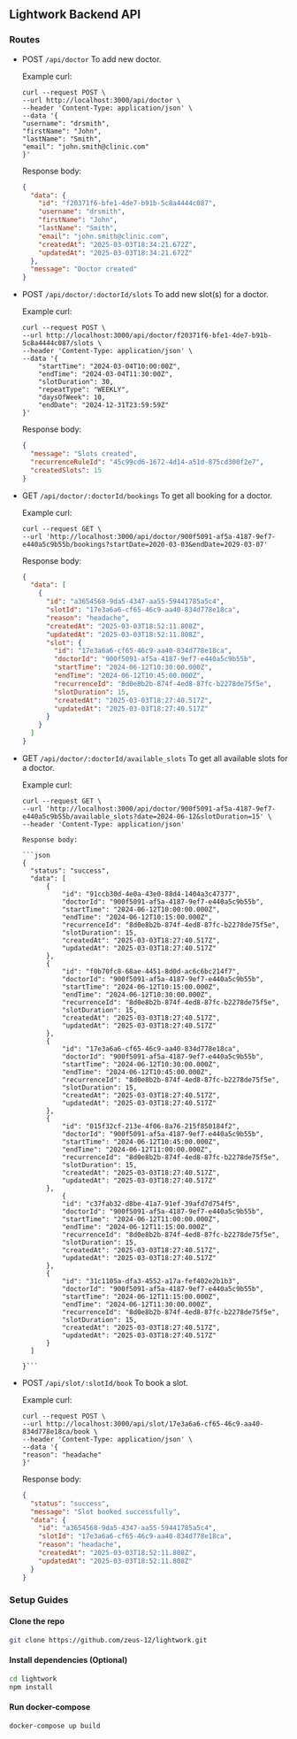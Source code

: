 ## Lightwork Backend API

### Routes

- POST `/api/doctor`
  To add new doctor.

  Example curl:

  ```curl
  curl --request POST \
  --url http://localhost:3000/api/doctor \
  --header 'Content-Type: application/json' \
  --data '{
  "username": "drsmith",
  "firstName": "John",
  "lastName": "Smith",
  "email": "john.smith@clinic.com"
  }'
  ```

  Response body:

  ```json
  {
    "data": {
      "id": "f20371f6-bfe1-4de7-b91b-5c8a4444c087",
      "username": "drsmith",
      "firstName": "John",
      "lastName": "Smith",
      "email": "john.smith@clinic.com",
      "createdAt": "2025-03-03T18:34:21.672Z",
      "updatedAt": "2025-03-03T18:34:21.672Z"
    },
    "message": "Doctor created"
  }
  ```

- POST `/api/doctor/:doctorId/slots`
  To add new slot(s) for a doctor.

  Example curl:

  ```
  curl --request POST \
  --url http://localhost:3000/api/doctor/f20371f6-bfe1-4de7-b91b-5c8a4444c087/slots \
  --header 'Content-Type: application/json' \
  --data '{
      "startTime": "2024-03-04T10:00:00Z",
      "endTime": "2024-03-04T11:30:00Z",
      "slotDuration": 30,
      "repeatType": "WEEKLY",
      "daysOfWeek": 10,
      "endDate": "2024-12-31T23:59:59Z"
  }'
  ```

  Response body:

  ```json
  {
    "message": "Slots created",
    "recurrenceRuleId": "45c99cd6-1672-4d14-a51d-875cd300f2e7",
    "createdSlots": 15
  }
  ```

- GET `/api/doctor/:doctorId/bookings`
  To get all booking for a doctor.

  Example curl:

  ```curl
  curl --request GET \
  --url 'http://localhost:3000/api/doctor/900f5091-af5a-4187-9ef7-e440a5c9b55b/bookings?startDate=2020-03-03&endDate=2029-03-07'
  ```

  Response body:

  ```json
  {
    "data": [
      {
        "id": "a3654568-9da5-4347-aa55-59441785a5c4",
        "slotId": "17e3a6a6-cf65-46c9-aa40-834d778e18ca",
        "reason": "headache",
        "createdAt": "2025-03-03T18:52:11.808Z",
        "updatedAt": "2025-03-03T18:52:11.808Z",
        "slot": {
          "id": "17e3a6a6-cf65-46c9-aa40-834d778e18ca",
          "doctorId": "900f5091-af5a-4187-9ef7-e440a5c9b55b",
          "startTime": "2024-06-12T10:30:00.000Z",
          "endTime": "2024-06-12T10:45:00.000Z",
          "recurrenceId": "8d0e8b2b-874f-4ed8-87fc-b2278de75f5e",
          "slotDuration": 15,
          "createdAt": "2025-03-03T18:27:40.517Z",
          "updatedAt": "2025-03-03T18:27:40.517Z"
        }
      }
    ]
  }
  ```

- GET `/api/doctor/:doctorId/available_slots`
  To get all available slots for a doctor.

  Example curl:

  ```
  curl --request GET \
  --url 'http://localhost:3000/api/doctor/900f5091-af5a-4187-9ef7-e440a5c9b55b/available_slots?date=2024-06-12&slotDuration=15' \
  --header 'Content-Type: application/json'
  ```

      Response body:

      ```json
      {
        "status": "success",
        "data": [
            {
                "id": "91ccb30d-4e0a-43e0-88d4-1404a3c47377",
                "doctorId": "900f5091-af5a-4187-9ef7-e440a5c9b55b",
                "startTime": "2024-06-12T10:00:00.000Z",
                "endTime": "2024-06-12T10:15:00.000Z",
                "recurrenceId": "8d0e8b2b-874f-4ed8-87fc-b2278de75f5e",
                "slotDuration": 15,
                "createdAt": "2025-03-03T18:27:40.517Z",
                "updatedAt": "2025-03-03T18:27:40.517Z"
            },
            {
                "id": "f0b70fc8-68ae-4451-8d0d-ac6c6bc214f7",
                "doctorId": "900f5091-af5a-4187-9ef7-e440a5c9b55b",
                "startTime": "2024-06-12T10:15:00.000Z",
                "endTime": "2024-06-12T10:30:00.000Z",
                "recurrenceId": "8d0e8b2b-874f-4ed8-87fc-b2278de75f5e",
                "slotDuration": 15,
                "createdAt": "2025-03-03T18:27:40.517Z",
                "updatedAt": "2025-03-03T18:27:40.517Z"
            },
            {
                "id": "17e3a6a6-cf65-46c9-aa40-834d778e18ca",
                "doctorId": "900f5091-af5a-4187-9ef7-e440a5c9b55b",
                "startTime": "2024-06-12T10:30:00.000Z",
                "endTime": "2024-06-12T10:45:00.000Z",
                "recurrenceId": "8d0e8b2b-874f-4ed8-87fc-b2278de75f5e",
                "slotDuration": 15,
                "createdAt": "2025-03-03T18:27:40.517Z",
                "updatedAt": "2025-03-03T18:27:40.517Z"
            },
            {
                "id": "015f32cf-213e-4f06-8a76-215f850184f2",
                "doctorId": "900f5091-af5a-4187-9ef7-e440a5c9b55b",
                "startTime": "2024-06-12T10:45:00.000Z",
                "endTime": "2024-06-12T11:00:00.000Z",
                "recurrenceId": "8d0e8b2b-874f-4ed8-87fc-b2278de75f5e",
                "slotDuration": 15,
                "createdAt": "2025-03-03T18:27:40.517Z",
                "updatedAt": "2025-03-03T18:27:40.517Z"
            },
                {
                "id": "c37fab32-d8be-41a7-91ef-39afd7d754f5",
                "doctorId": "900f5091-af5a-4187-9ef7-e440a5c9b55b",
                "startTime": "2024-06-12T11:00:00.000Z",
                "endTime": "2024-06-12T11:15:00.000Z",
                "recurrenceId": "8d0e8b2b-874f-4ed8-87fc-b2278de75f5e",
                "slotDuration": 15,
                "createdAt": "2025-03-03T18:27:40.517Z",
                "updatedAt": "2025-03-03T18:27:40.517Z"
            },
            {
                "id": "31c1105a-dfa3-4552-a17a-fef402e2b1b3",
                "doctorId": "900f5091-af5a-4187-9ef7-e440a5c9b55b",
                "startTime": "2024-06-12T11:15:00.000Z",
                "endTime": "2024-06-12T11:30:00.000Z",
                "recurrenceId": "8d0e8b2b-874f-4ed8-87fc-b2278de75f5e",
                "slotDuration": 15,
                "createdAt": "2025-03-03T18:27:40.517Z",
                "updatedAt": "2025-03-03T18:27:40.517Z"
            }
        ]

      }```

- POST `/api/slot/:slotId/book`
  To book a slot.

  Example curl:

  ```curl
  curl --request POST \
  --url http://localhost:3000/api/slot/17e3a6a6-cf65-46c9-aa40-834d778e18ca/book \
  --header 'Content-Type: application/json' \
  --data '{
  "reason": "headache"
  }'
  ```

  Response body:

  ```json
  {
    "status": "success",
    "message": "Slot booked successfully",
    "data": {
      "id": "a3654568-9da5-4347-aa55-59441785a5c4",
      "slotId": "17e3a6a6-cf65-46c9-aa40-834d778e18ca",
      "reason": "headache",
      "createdAt": "2025-03-03T18:52:11.808Z",
      "updatedAt": "2025-03-03T18:52:11.808Z"
    }
  }
  ```

### Setup Guides

#### Clone the repo

```bash
git clone https://github.com/zeus-12/lightwork.git
```

#### Install dependencies (Optional)

```bash
cd lightwork
npm install
```

#### Run docker-compose

```bash
docker-compose up build
```
